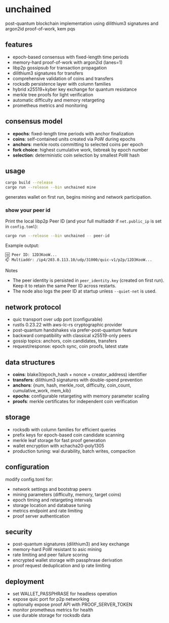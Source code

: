 # unchained

post-quantum blockchain implementation using dilithium3 signatures and argon2id proof-of-work, kem pqs

## features

- epoch-based consensus with fixed-length time periods
- memory-hard proof-of-work with argon2id (lanes=1)
- libp2p gossipsub for transaction propagation  
- dilithium3 signatures for transfers
- comprehensive validation of coins and transfers
- rocksdb persistence layer with column families
- hybrid x25519+kyber key exchange for quantum resistance
- merkle tree proofs for light verification
- automatic difficulty and memory retargeting
- prometheus metrics and monitoring

## consensus model

- **epochs**: fixed-length time periods with anchor finalization
- **coins**: self-contained units created via PoW during epochs
- **anchors**: merkle roots committing to selected coins per epoch
- **fork choice**: highest cumulative work, tiebreak by epoch number
- **selection**: deterministic coin selection by smallest PoW hash

## usage

```bash
cargo build --release
cargo run --release --bin unchained mine
```

generates wallet on first run, begins mining and network participation.

### show your peer id

Print the local libp2p Peer ID (and your full multiaddr if `net.public_ip` is set in `config.toml`):

```bash
cargo run --release --bin unchained -- peer-id
```

Example output:

```text
🆔 Peer ID: 12D3KooW...
📫 Multiaddr: /ip4/203.0.113.10/udp/31000/quic-v1/p2p/12D3KooW...
```

Notes
- The peer identity is persisted in `peer_identity.key` (created on first run). Keep it to retain the same Peer ID across restarts.
- The node also logs the peer ID at startup unless `--quiet-net` is used.

## network protocol

- quic transport over udp port (configurable)
- rustls 0.23.22 with aws-lc-rs cryptographic provider
- post-quantum handshakes via prefer-post-quantum feature
- backward compatibility with classical x25519-only peers
- gossip topics: anchors, coin candidates, transfers
- request/response: epoch sync, coin proofs, latest state

## data structures

- **coins**: blake3(epoch_hash + nonce + creator_address) identifier
- **transfers**: dilithium3 signatures with double-spend prevention
- **anchors**: {num, hash, merkle_root, difficulty, coin_count, cumulative_work, mem_kib}
- **epochs**: configurable retargeting with memory parameter scaling
- **proofs**: merkle certificates for independent coin verification

## storage

- rocksdb with column families for efficient queries
- prefix keys for epoch-based coin candidate scanning
- merkle leaf storage for fast proof generation
- wallet encryption with xchacha20-poly1305
- production tuning: wal durability, batch writes, compaction

## configuration

modify config.toml for:
- network settings and bootstrap peers
- mining parameters (difficulty, memory, target coins)
- epoch timing and retargeting intervals
- storage location and database tuning
- metrics endpoint and rate limiting
- proof server authentication

## security

- post-quantum signatures (dilithium3) and key exchange
- memory-hard PoW resistant to asic mining
- rate limiting and peer failure scoring
- encrypted wallet storage with passphrase derivation
- proof request deduplication and ip rate limiting

## deployment

- set WALLET_PASSPHRASE for headless operation
- expose quic port for p2p networking
- optionally expose proof API with PROOF_SERVER_TOKEN
- monitor prometheus metrics for health
- use durable storage for rocksdb data